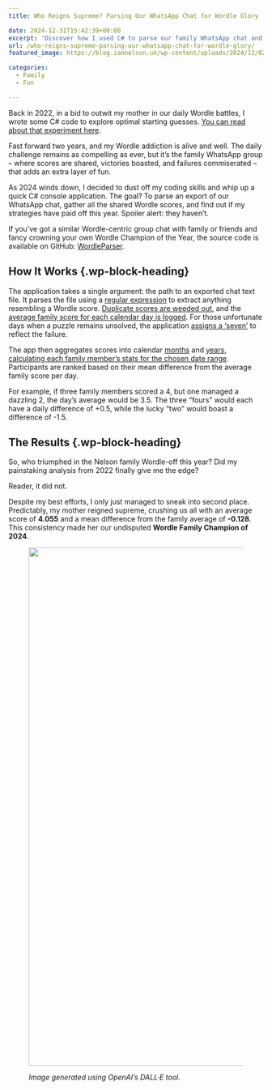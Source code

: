 ```yaml
---
title: Who Reigns Supreme? Parsing Our WhatsApp Chat for Wordle Glory

date: 2024-12-31T15:42:39+00:00
excerpt: 'Discover how I used C# to parse our family WhatsApp chat and crown our 2024 Wordle Champion!'
url: /who-reigns-supreme-parsing-our-whatsapp-chat-for-wordle-glory/
featured_image: https://blog.iannelson.uk/wp-content/uploads/2024/12/0277568D-75C1-4425-8F5B-48DD1EFE2A7E.jpeg

categories:
  - Family
  - Fun

---
```

Back in 2022, in a bid to outwit my mother in our daily Wordle battles, I wrote some C# code to explore optimal starting guesses. [You can read about that experiment&nbsp;here][1].

Fast forward two years, and my Wordle addiction is alive and well. The daily challenge remains as compelling as ever, but it’s the family WhatsApp group – where scores are shared, victories boasted, and failures commiserated – that adds an extra layer of fun.

As 2024 winds down, I decided to dust off my coding skills and whip up a quick C# console application. The goal? To parse an export of our WhatsApp chat, gather all the shared Wordle scores, and find out if my strategies have paid off this year. Spoiler alert: they haven’t.

If you’ve got a similar Wordle-centric group chat with family or friends and fancy crowning your own Wordle Champion of the Year, the source code is available on GitHub:&nbsp;[WordleParser][2].

## How It Works {.wp-block-heading}

The application takes a single argument: the path to an exported chat text file. It parses the file using a [regular expression][3] to extract anything resembling a Wordle score. [Duplicate scores are weeded out][4], and the [average family score for each calendar day is logged][5]. For those unfortunate days when a puzzle remains unsolved, the application [assigns a ‘seven’][6] to reflect the failure.

The app then aggregates scores into calendar [months][7] and [years][8], [calculating each family member’s stats for the chosen date range][9]. Participants are ranked based on their mean difference from the average family score per day.

For example, if three family members scored a 4, but one managed a dazzling 2, the day’s average would be 3.5. The three “fours” would each have a daily difference of +0.5, while the lucky “two” would boast a difference of -1.5.

## The Results {.wp-block-heading}

So, who triumphed in the Nelson family Wordle-off this year? Did my painstaking analysis from 2022 finally give me the edge?

Reader, it did not.

Despite my best efforts, I only just managed to sneak into second place. Predictably, my mother reigned supreme, crushing us all with an average score of&nbsp;**4.055**&nbsp;and a mean difference from the family average of&nbsp;**-0.128**. This consistency made her our undisputed&nbsp;**Wordle Family Champion of 2024**.<figure class="wp-block-image size-full">

<img loading="lazy" decoding="async" width="1024" height="1024" src="https://blog.iannelson.uk/wp-content/uploads/2024/12/7DD41AB4-B664-4276-B1A1-3E9EA0F0DFB7-1.jpeg" alt="" class="wp-image-10309" srcset="https://blog.iannelson.uk/wp-content/uploads/2024/12/7DD41AB4-B664-4276-B1A1-3E9EA0F0DFB7-1.jpeg 1024w, https://blog.iannelson.uk/wp-content/uploads/2024/12/7DD41AB4-B664-4276-B1A1-3E9EA0F0DFB7-1-300x300.jpeg 300w, https://blog.iannelson.uk/wp-content/uploads/2024/12/7DD41AB4-B664-4276-B1A1-3E9EA0F0DFB7-1-150x150.jpeg 150w, https://blog.iannelson.uk/wp-content/uploads/2024/12/7DD41AB4-B664-4276-B1A1-3E9EA0F0DFB7-1-768x768.jpeg 768w, https://blog.iannelson.uk/wp-content/uploads/2024/12/7DD41AB4-B664-4276-B1A1-3E9EA0F0DFB7-1-600x600.jpeg 600w" sizes="auto, (max-width: 1024px) 100vw, 1024px" /> <figcaption class="wp-element-caption">_Image generated using OpenAI’s DALL·E tool._</figcaption></figure>

 [1]: https://blog.iannelson.uk/the-best-wordle-starter-words/
 [2]: https://github.com/ianfnelson/WordleParser
 [3]: https://github.com/ianfnelson/WordleParser/blob/main/WordleParser/WordleParser.cs#L46
 [4]: https://github.com/ianfnelson/WordleParser/blob/main/WordleParser/WordleParser.cs#L27
 [5]: https://github.com/ianfnelson/WordleParser/blob/main/WordleParser/WordleParser.cs#L32
 [6]: https://github.com/ianfnelson/WordleParser/blob/main/WordleParser/WordleParser.cs#L59
 [7]: https://github.com/ianfnelson/WordleParser/blob/main/WordleParser/WordleParser.cs#L17
 [8]: https://github.com/ianfnelson/WordleParser/blob/main/WordleParser/WordleParser.cs#L11
 [9]: https://github.com/ianfnelson/WordleParser/blob/main/WordleParser/WordleParser.cs#L76